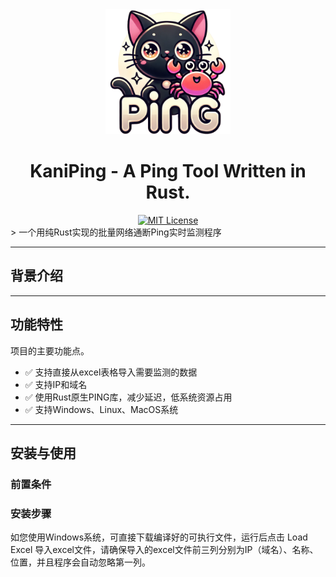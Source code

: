 <div align="center">
  <img src="src/app.png" alt="项目图标" width="200">
  <h1 align="center">KaniPing - A  Ping Tool Written  in Rust.</h1>

</div>

<div align="center">
<a href="https://github.com/Earture/KaniPing/blob/main/LICENSE"><img src="https://img.shields.io/github/license/Earture/KaniPing?style=for-the-badge&color=blue" alt="MIT License"></a>

</div>
> 一个用纯Rust实现的批量网络通断Ping实时监测程序

---
## 背景介绍


---

## 功能特性

项目的主要功能点。

- ✅ 支持直接从excel表格导入需要监测的数据
- ✅ 支持IP和域名
- ✅ 使用Rust原生PING库，减少延迟，低系统资源占用
- ✅ 支持Windows、Linux、MacOS系统

---

## 安装与使用

### 前置条件



### 安装步骤

如您使用Windows系统，可直接下载编译好的可执行文件，运行后点击 Load Excel 导入excel文件，请确保导入的excel文件前三列分别为IP（域名）、名称、位置，并且程序会自动忽略第一列。